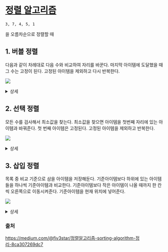 # [정렬 알고리즘](https://www.acmicpc.net/step/9)

```
3, 7, 4, 5, 1
```
 을 오름차순으로 정렬할 때

## 1. 버블 정렬
다음과 같이 차례대로 다음 수와 비교하여 자리를 바꾼다. 마지막 아이템에 도달했을 때 그 수는 고정이 된다. 고정된 아이템을 제외하고 다시 반복한다.

![](https://cdn-images-1.medium.com/max/800/1*ZQmdM7My9QIhvxj98hrweg.gif)

<details>
<summary>상세</summary>
<p>

```
3 7 4 5 1
```

#### 1번째 loop
* `3` `7` 4 5 1 (3과 7 비교)  
▷ `3 7 4 5 1`  

* 3 `7` `4` 5 1 (7과 4 비교)  
▷ `3 4 7 5 1`  

* 3 4 `7` `5` 1 (7과 5 비교)  
▷ `3 4 5 7 1`  

* 3 4 5 `7` `1` (7과 1 비교)  
▷ `3 4 5 1 7`  

* 고정: `7`

#### 2번째 loop
* `3` `4` 5 1 (3과 4 비교)  
▷ `3 4 5 1 7`  

* 3 `4` `5` 1 (4과 5 비교)  
▷ `3 4 5 1 7`  

* 3 4 `5` `1` (5과 1 비교)  
▷ `3 4 1 5 7`  

* 고정: `5 7`

#### 3번째 loop
* `3` `4` 1 (3과 4 비교)  
▷ `3 4 1 5 7`  

* 3 `4` `1` (4과 1 비교)  
▷ `3 1 4 5 7`  

* 고정: `4 5 7`

#### 4번째 loop
* 3 1 (3과 1 비교)  
▷ `1 3 4 5 7`  

* 결과  
`1 3 4 5 7`

</p>
</details>



## 2. 선택 정렬
모든 수를 검사해서 최소값을 찾는다. 최소값을 찾으면 아이템을 첫번째 자리에 있는 아이템과 바꿔준다.
첫 번째 아이템은 고정된다. 고정된 아이템을 제외하고 반복한다.

![](https://cdn-images-1.medium.com/max/800/1*to7gYwi5_bkZhx-1kSB0Lg.gif)

<details>
<summary>상세</summary>
<p>

```
3 7 4 5 1
```

#### 1번째 loop
* 3 7 4 5 `1` (최소값: 1)  
`1 7 4 5 3`  

* 고정: `1` 7 4 5 3

#### 2번째 loop
* 7 4 5 `3` (최소값: 3)  
`1 3 4 5 7`  

* 고정: `1 3` 4 5 7

#### 3번째 loop
* `4` 5 7 (최소값: 4)  
`1 3 4 5 7`  

* 고정: `1 3 4` 5 7

#### 4번째 loop
* `5` 7 (최소값: 5)  
`1 3 4 5 7`  

* 결과  
`1 3 4 5 7`

</p>
</details>

## 3. 삽입 정렬
목록 중 비교 기준으로 삼을 아이템을 저장해둔다. 기준아이템보다 하위에 있는 아이템들을 하나씩 기준아이템과 비교한다.
기준아이템보다 작은 아이템이 나올 때까지 한 칸씩 오른쪽으로 이동시켜준다. 기준아이템을 현재 위치에 넣어준다.

![](https://cdn-images-1.medium.com/max/800/1*IK3Q4NBRLthllMINV3OxpQ.gif)

<details>
<summary>상세</summary>
<p>

```
3 7 4 5 1
```

#### 1번째 loop
기준 아이템: 3 `7` 4 5 1 


* 3과 `7` 비교  
▷ `3 _ 4 5 1`  
(변동사항이 없기 때문에 현재 위치에 `7`을 넣어준다.)  

* 결과  
`3 7 4 5 1`

#### 2번째 loop
기준 아이템: 3 7 `4` 5 1  

* 7와 `4` 비교  
▷ `3 _ 7 5 1`  

* 3과 `4` 비교    
▷ `3 _ 7 5 1`  
(변동사항이 없기 때문에 현재 위치에 `4`을 넣어준다.)

* 결과  
`3 4 7 5 1`

#### 3번째 loop
기준 아이템: 3 4 7 `5` 1  

* 7과 `5` 비교  
▷ `3 4 _ 7 1`  

* 4와 `5` 비교  
▷ `3 4 _ 7 1`  
(변동사항이 없기 때문에 현재 위치에 `5`을 넣어준다.)  

* 결과  
`3 4 5 7 1`

#### 4번째 loop
기준 아이템: 3 4 5 7 `1`  

* 7과 `1` 비교  
▷ `3 4 5 _ 7`  

* 5와 `1` 비교  
▷ `3 4 _ 5 7`  

* 4와 `1` 비교  
▷ `3 _ 4 5 7`  

* 3와 `1` 비교   
▷ `_ 3 4 5 7`  
(더 이상 비교할 아이템 없기 때문에 현재 위치에 `1`을 넣어준다.)

* 결과  
`1 3 4 5 7`

</p>
</details>

### 출처  
https://medium.com/@fiv3star/정렬알고리즘-sorting-algorithm-정리-8ca307269dc7
